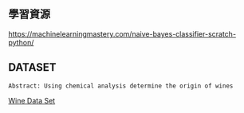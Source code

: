 ## 學習資源
https://machinelearningmastery.com/naive-bayes-classifier-scratch-python/
## DATASET
```
Abstract: Using chemical analysis determine the origin of wines
```
[Wine Data Set](https://archive.ics.uci.edu/ml/datasets/Wine)
